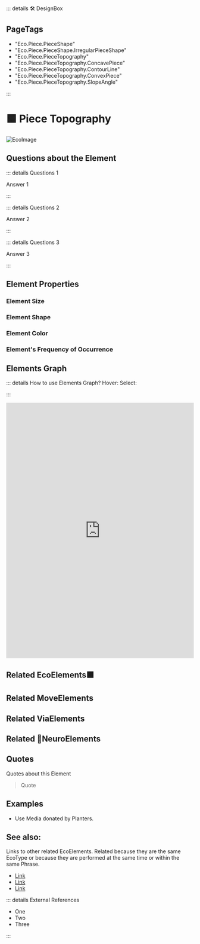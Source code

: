 ::: details 🛠 <dev>DesignBox</dev> 

<h2>PageTags</h2>

- "Eco.Piece.PieceShape"
- "Eco.Piece.PieceShape.IrregularPieceShape"
- "Eco.Piece.PieceTopography"
- "Eco.Piece.PieceTopography.ConcavePiece"
- "Eco.Piece.PieceTopography.ContourLine"
- "Eco.Piece.PieceTopography.ConvexPiece"
- "Eco.Piece.PieceTopography.SlopeAngle"

:::

# 🟩  <eco>Piece Topography</eco>


![EcoImage](/Eco/EcoImage.png)

## Questions about the Element

::: details Questions 1

Answer 1

:::

::: details Questions 2

Answer 2

:::

::: details Questions 3

Answer 3

:::

## Element Properties

### Element Size
### Element Shape
### Element Color
### Element's Frequency of Occurrence

## Elements Graph

::: details How to use Elements Graph?
Hover:
Select:

:::

<iframe 
    width="100%" 
    height="684" 
    frameborder="0"
    src="https://observablehq.com/embed/@d3/force-directed-graph/2?cells=chart"
></iframe>

## Related <eco>EcoElements</eco>🟩

## Related <move>MoveElements</move>


## Related <route>ViaElements</route>


## Related 💜<neuro>NeuroElements</neuro> 



## Quotes

Quotes about this Element

> Quote

## Examples

- Use Media donated by Planters. 

## See also:

Links to other related EcoElements. Related because they are the same EcoType or because they are performed at the same time or within the same Phrase. 

- [Link]()
- [Link]()
- [Link]()

::: details External References

- One
- Two
- Three

:::

